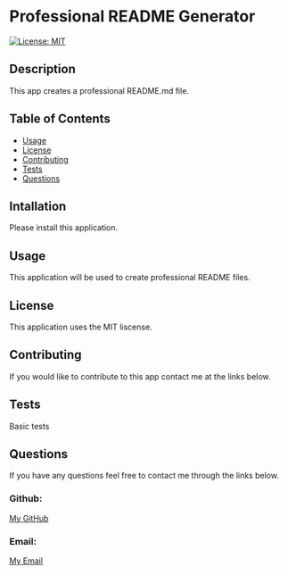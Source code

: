 
  # Professional README Generator

  [![License: MIT](https://img.shields.io/badge/License-MIT-yellow.svg)](https://opensource.org/licenses/MIT)

  ## Description

  This app creates a professional README.md file.

  ## Table of Contents
  - [Usage](#usage)
  - [License](#license) 
  - [Contributing](#contributing)
  - [Tests](#tests)
  - [Questions](#questions)


  ## Intallation

  Please install this application.

  ## Usage

  This application will be used to create professional README files.

  ## License

  This application uses the MIT liscense.

  ## Contributing

  If you would like to contribute to this app contact me at the links below.

  ## Tests

  Basic tests

  ## Questions
  If you have any questions feel free to contact me through the links below.

  ### Github:

  [My GitHub](https://github.com/christopherrclark)

  ### Email:

  [My Email](mailto:christopherrclark@gmail.com)
  
  